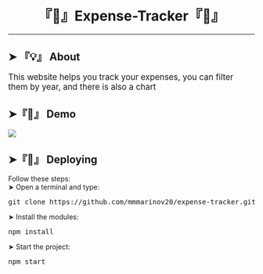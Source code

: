 
  <h1 align = "center"> 『👋』Expense-Tracker『👋』 </h1>

   <hr>
  <p align = "center" style:"font-size:3em">
  <h2>➤ 『💡』 About  </h1>
  <p> <big>
    This website helps you track your expenses, you can filter them by year, and there is also a chart
   </big></p>

  <h2>➤『📄』 Demo</h1>

  <img src  = "https://cdn.discordapp.com/attachments/877480566948266025/903345194680868864/unknown.png?width=1323&height=676">

   <h2> ➤『🚀』 Deploying </h1>
   <p> Follow these steps:<br>
     ➤ Open a terminal and type: 
   <pre>git clone https://github.com/mmmarinov20/expense-tracker.git</pre>
     ➤ Install the modules:
   <pre>npm install</pre>
     ➤ Start the project: 
    <pre>npm start</pre>
    </p>
